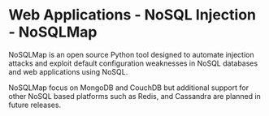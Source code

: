 # Web Applications - NoSQL Injection - NoSQLMap

NoSQLMap is an open source Python tool designed to automate injection attacks
and exploit default configuration weaknesses in NoSQL databases and
web applications using NoSQL.

NoSQLMap focus on MongoDB and CouchDB but additional support for other
NoSQL based platforms such as Redis, and Cassandra are planned in future
releases. 
